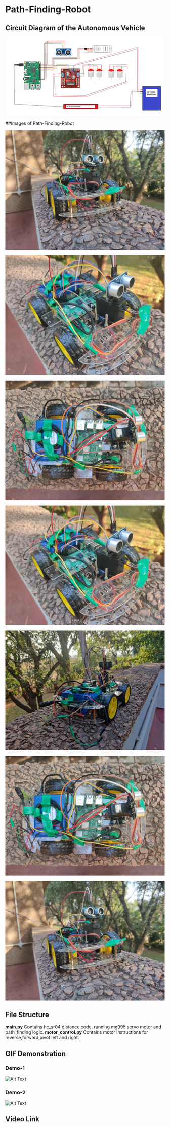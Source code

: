 # Path-Finding-Robot

## Circuit Diagram of the Autonomous Vehicle
![alt text](https://github.com/nogifeet/Path-Finding-Robot/blob/main/Resources/circuit_diagram.PNG "Circuit Diagram")

##Images of Path-Finding-Robot

![alt text](https://github.com/nogifeet/Path-Finding-Robot/blob/main/Resources/car_1%20(1).jpeg "Image_1")

![alt text](https://github.com/nogifeet/Path-Finding-Robot/blob/main/Resources/car_1%20(2).jpeg "Image_2")

![alt text](https://github.com/nogifeet/Path-Finding-Robot/blob/main/Resources/car_1%20(3).jpeg "Image_3")

![alt text](https://github.com/nogifeet/Path-Finding-Robot/blob/main/Resources/car_1%20(4).jpeg "Image_4")

![alt text](https://github.com/nogifeet/Path-Finding-Robot/blob/main/Resources/car_1%20(5).jpeg "Image_5")

![alt text](https://github.com/nogifeet/Path-Finding-Robot/blob/main/Resources/car_1%20(6).jpeg "Image_6")

![alt text](https://github.com/nogifeet/Path-Finding-Robot/blob/main/Resources/car_1%20(7).jpeg "Image_7")

## File Structure
**main.py** Contains hc_sr04 distance code, running mg995 servo motor and path_finding logic.
**motor_control.py** Contains motor instructions for reverse,forward,pivot left and right.

## GIF Demonstration

### Demo-1
![Alt Text](https://github.com/nogifeet/Path-Finding-Robot/blob/main/project-gif-min.gif)

### Demo-2
![Alt Text](https://github.com/nogifeet/Path-Finding-Robot/blob/main/gif-demo_2.gif)

## Video Link



